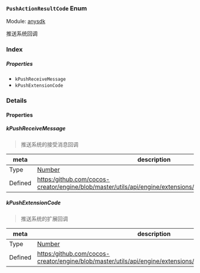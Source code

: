 ### `PushActionResultCode` Enum



Module: [anysdk](../modules/anysdk.md)




推送系统回调

### Index

##### Properties

  - `kPushReceiveMessage`
  - `kPushExtensionCode`

### Details

#### Properties


##### kPushReceiveMessage

> 推送系统的接受消息回调

| meta | description |
|------|-------------|
| Type | <a href="https://developer.mozilla.org/en/JavaScript/Reference/Global_Objects/Number" class="crosslink external" target="_blank">Number</a> |
| Defined | [https:/github.com/cocos-creator/engine/blob/master/utils/api/engine/extensions/anysdk/jsb_anysdk.js:2679](https:/github.com/cocos-creator/engine/blob/master/utils/api/engine/extensions/anysdk/jsb_anysdk.js#L2679) |



##### kPushExtensionCode

> 推送系统的扩展回调

| meta | description |
|------|-------------|
| Type | <a href="https://developer.mozilla.org/en/JavaScript/Reference/Global_Objects/Number" class="crosslink external" target="_blank">Number</a> |
| Defined | [https:/github.com/cocos-creator/engine/blob/master/utils/api/engine/extensions/anysdk/jsb_anysdk.js:2686](https:/github.com/cocos-creator/engine/blob/master/utils/api/engine/extensions/anysdk/jsb_anysdk.js#L2686) |


